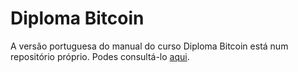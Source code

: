# Diploma Bitcoin

A versão portuguesa do manual do curso Diploma Bitcoin está num repositório próprio. Podes consultá-lo [aqui](https://github.com/freemadeira/diploma-bitcoin).
